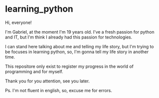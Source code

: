 # learning_python

Hi, everyone!
  
I'm Gabriel, at the moment I'm 19 years old. I've a fresh passion for python and IT, but I'm think I already had this passion for technologies.
  
I can stand here talking about me and telling my life story, but I'm trying to be focuses in learning python, so, I'm gonna tell my life story in another time.

This repositore only exist to register my progress in the world of programming and for myself.
  
Thank you for you attention, see you later.
  
Ps. I'm not fluent in english, so, excuse me for errors.
  
